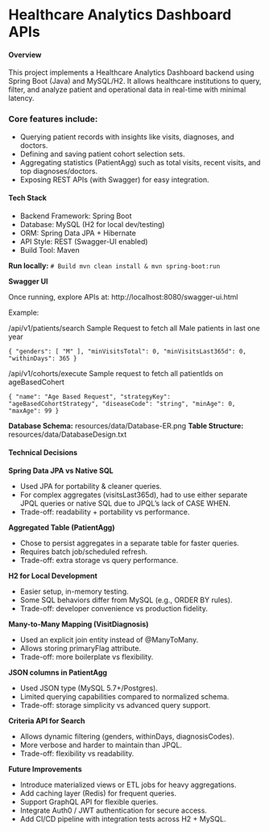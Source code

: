 # **Healthcare Analytics Dashboard APIs**

#### **Overview**

This project implements a Healthcare Analytics Dashboard backend using Spring Boot (Java) and MySQL/H2. It allows healthcare
institutions to query, filter, and analyze patient and operational data in real-time with minimal latency.

### Core features include:

* Querying patient records with insights like visits, diagnoses, and doctors.
* Defining and saving patient cohort selection sets.
* Aggregating statistics (PatientAgg) such as total visits, recent visits, and top diagnoses/doctors.
* Exposing REST APIs (with Swagger) for easy integration.

#### **Tech Stack**

* Backend Framework: Spring Boot
* Database: MySQL (H2 for local dev/testing)
* ORM: Spring Data JPA + Hibernate
* API Style: REST (Swagger-UI enabled)
* Build Tool: Maven 


**Run locally:**
`# Build
mvn clean install &
mvn spring-boot:run`

**Swagger UI**

Once running, explore APIs at:
http://localhost:8080/swagger-ui.html

Example: 

/api/v1/patients/search Sample Request to fetch all Male patients in last one year

`{ "genders": [ "M" ], "minVisitsTotal": 0, "minVisitsLast365d": 0, "withinDays": 365 } `

/api/v1/cohorts/execute Sample request to fetch all patientIds on ageBasedCohert 

`{ "name": "Age Based Request", "strategyKey": "ageBasedCohortStrategy", "diseaseCode": "string", "minAge": 0, "maxAge": 99 }`

**Database Schema:** resources/data/Database-ER.png
**Table Structure:** resources/data/DatabaseDesign.txt


#### **Technical Decisions**

**Spring Data JPA vs Native SQL**

* Used JPA for portability & cleaner queries.
* For complex aggregates (visitsLast365d), had to use either separate JPQL queries or native SQL due to JPQL’s lack of CASE WHEN.
* Trade-off: readability + portability vs performance.

**Aggregated Table (PatientAgg)**

* Chose to persist aggregates in a separate table for faster queries.
* Requires batch job/scheduled refresh.
* Trade-off: extra storage vs query performance.

**H2 for Local Development**

* Easier setup, in-memory testing.
* Some SQL behaviors differ from MySQL (e.g., ORDER BY rules).
* Trade-off: developer convenience vs production fidelity.

**Many-to-Many Mapping (VisitDiagnosis)**

* Used an explicit join entity instead of @ManyToMany.
* Allows storing primaryFlag attribute.
* Trade-off: more boilerplate vs flexibility.

**JSON columns in PatientAgg**

* Used JSON type (MySQL 5.7+/Postgres).
* Limited querying capabilities compared to normalized schema.
* Trade-off: storage simplicity vs advanced query support.

**Criteria API for Search**

* Allows dynamic filtering (genders, withinDays, diagnosisCodes).
* More verbose and harder to maintain than JPQL.
* Trade-off: flexibility vs readability.



**Future Improvements**

* Introduce materialized views or ETL jobs for heavy aggregations.
* Add caching layer (Redis) for frequent queries.
* Support GraphQL API for flexible queries.
* Integrate Auth0 / JWT authentication for secure access.
* Add CI/CD pipeline with integration tests across H2 + MySQL.